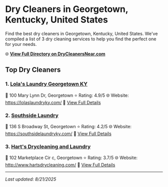 # Dry Cleaners in Georgetown, Kentucky, United States

Find the best dry cleaners in Georgetown, Kentucky, United States. We've compiled a list of 3 dry cleaning services to help you find the perfect one for your needs.

🌐 **[View Full Directory on DryCleanersNear.com](https://drycleanersnear.com/city/US/Kentucky/Georgetown)**

## Top Dry Cleaners

### 1. [Lola's Laundry Georgetown KY](https://drycleanersnear.com/dryCleaner/688f1fc246b6614a95a95b21/lola-s-laundry-georgetown-ky)
📍 100 Mary Lynn Dr, Georgetown
⭐ Rating: 4.9/5
🌐 Website: https://lolaslaundryky.com/
🔗 [View Full Details](https://drycleanersnear.com/dryCleaner/688f1fc246b6614a95a95b21/lola-s-laundry-georgetown-ky)

### 2. [Southside Laundry](https://drycleanersnear.com/dryCleaner/688f204246b6614a95a9607c/southside-laundry)
📍 136 S Broadway St, Georgetown
⭐ Rating: 4.2/5
🌐 Website: https://southsidelaundryky.com/
🔗 [View Full Details](https://drycleanersnear.com/dryCleaner/688f204246b6614a95a9607c/southside-laundry)

### 3. [Hart's Drycleaning and Laundry](https://drycleanersnear.com/dryCleaner/688f1fd746b6614a95a95d0d/hart-s-drycleaning-and-laundry)
📍 102 Marketplace Cir c, Georgetown
⭐ Rating: 3.7/5
🌐 Website: http://www.hartsdrycleaning.com/
🔗 [View Full Details](https://drycleanersnear.com/dryCleaner/688f1fd746b6614a95a95d0d/hart-s-drycleaning-and-laundry)


---

*Last updated: 8/21/2025*
